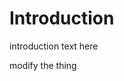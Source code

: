 <div class='panel fade js-scroll-anim' data-anim='fade'>

# Introduction 

introduction text here

modify the thing

</div>

